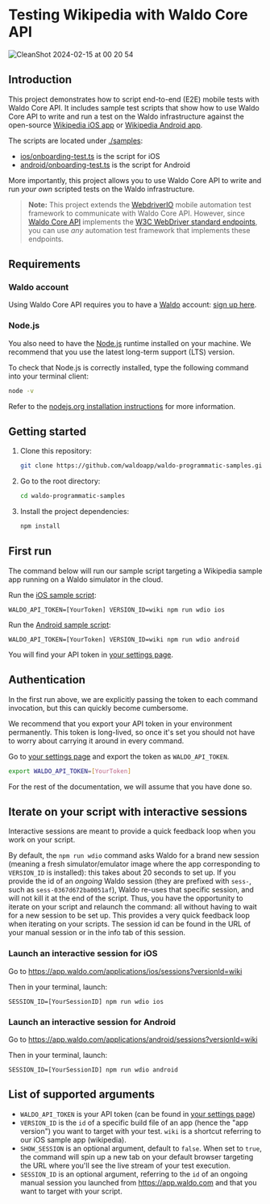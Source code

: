 # Testing Wikipedia with Waldo Core API

![CleanShot 2024-02-15 at 00 20 54](https://github.com/waldoapp/waldo-programmatic-samples/assets/2805640/4781c206-4223-4279-a6e5-7659d3a96489)

## Introduction

This project demonstrates how to script end-to-end (E2E) mobile tests
with Waldo Core API. It includes sample test scripts that show how to
use Waldo Core API to write and run a test on the Waldo infrastructure
against the open-source [Wikipedia iOS app][wikipedia-ios] or
[Wikipedia Android app][wikipedia-android].

The scripts are located under [./samples](samples):

- [ios/onboarding-test.ts](samples/ios/onboarding-test.ts) is the script for iOS
- [android/onboarding-test.ts](samples/android/onboarding-test.ts) is the script
  for Android

More importantly, this project allows you to use Waldo Core API to write
and run _your own_ scripted tests on the Waldo infrastructure.

> **Note:** This project extends the [WebdriverIO][webdriverio] mobile
> automation test framework to communicate with Waldo Core API. However,
> since [Waldo Core API][coreapi] implements the [W3C WebDriver standard
> endpoints][w3c], you can use _any_ automation test framework that
> implements these endpoints.

## Requirements

### Waldo account

Using Waldo Core API requires you to have a [Waldo][waldo] account: [sign up here][signup].

### Node.js

You also need to have the [Node.js][nodejs] runtime installed on your machine. We recommend that you use the
latest long-term support (LTS) version.

To check that Node.js is correctly installed, type the
following command into your terminal client:

```sh
node -v
```

Refer to the [nodejs.org installation instructions](https://nodejs.org/en/learn/getting-started/how-to-install-nodejs) for more information.

## Getting started

1. Clone this repository:

   ```sh
   git clone https://github.com/waldoapp/waldo-programmatic-samples.git
   ```

2. Go to the root directory:

   ```sh
   cd waldo-programmatic-samples
   ```

3. Install the project dependencies:

   ```sh
   npm install
   ```

## First run

The command below will run our sample script targeting a Wikipedia sample app running on a Waldo simulator in the cloud.

Run the [iOS sample script](samples/ios/onboarding-test.ts):

```shell
WALDO_API_TOKEN=[YourToken] VERSION_ID=wiki npm run wdio ios
```

Run the [Android sample script](samples/android/onboarding-test.ts):

```shell
WALDO_API_TOKEN=[YourToken] VERSION_ID=wiki npm run wdio android
```

You will find your API token in [your settings page][config].

## Authentication

In the first run above, we are explicitly passing the token to each command invocation, but
this can quickly become cumbersome.

We recommend that you export your API token in your environment permanently. This token is
long-lived, so once it's set you should not have to worry about carrying it around in every
command.

Go to [your settings page][config] and export the token as `WALDO_API_TOKEN`.

```bash
export WALDO_API_TOKEN=[YourToken]
```

For the rest of the documentation, we will assume that you have done so.

## Iterate on your script with interactive sessions

Interactive sessions are meant to provide a quick feedback loop when you work on your script.

By default, the `npm run wdio` command asks Waldo for a brand new session (meaning a fresh
simulator/emulator image where the app corresponding to `VERSION_ID` is installed): this
takes about 20 seconds to set up. If you provide the id of an _ongoing_ Waldo session (they
are prefixed with `sess-`, such as `sess-0367d672ba0051af`), Waldo re-uses that specific
session, and will not kill it at the end of the script. Thus, you have the opportunity to
iterate on your script and relaunch the command: all without having to wait for a new
session to be set up. This provides a very quick feedback loop when iterating on your scripts.
The session id can be found in the URL of your manual session or in the info tab of this session.

### Launch an interactive session for iOS

Go to https://app.waldo.com/applications/ios/sessions?versionId=wiki

Then in your terminal, launch:

```shell
SESSION_ID=[YourSessionID] npm run wdio ios
```

### Launch an interactive session for Android

Go to https://app.waldo.com/applications/android/sessions?versionId=wiki

Then in your terminal, launch:

```shell
SESSION_ID=[YourSessionID] npm run wdio android
```

## List of supported arguments

- `WALDO_API_TOKEN` is your API token (can be found in [your settings page][config])
- `VERSION_ID` is the `id` of a specific build file of an app (hence the "app version") you want to target with your test. `wiki` is a shortcut referring to our iOS sample app (wikipedia).
- `SHOW_SESSION` is an optional argument, default to `false`. When set to `true`, the command will spin up a new tab on your default browser targeting the URL where you'll see the live stream of your test execution.
- `SESSION_ID` is an optional argument, referring to the `id` of an ongoing manual session you launched from https://app.waldo.com and that you want to target with your script.

[coreapi]: https://docs.waldo.com/reference/postwdhubsession
[nodejs]: https://nodejs.org/
[signup]: https://app.waldo.com/register
[config]: https://app.waldo.com/settings/profile
[w3c]: https://w3c.github.io/webdriver/#endpoints
[waldo]: https://www.waldo.com/
[webdriverio]: https://webdriver.io/
[wikipedia-ios]: https://github.com/wikimedia/wikipedia-ios
[wikipedia-android]: https://github.com/wikimedia/apps-android-wikipedia
[cli]: https://github.com/waldoapp/waldo-go-cli
